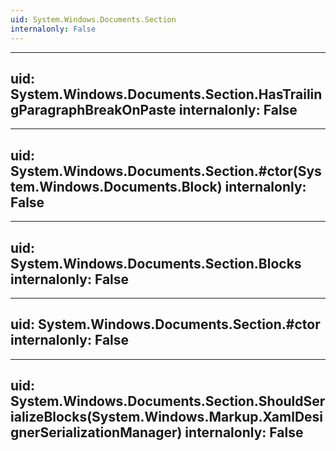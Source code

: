 ```yaml
---
uid: System.Windows.Documents.Section
internalonly: False
---
```


---
uid: System.Windows.Documents.Section.HasTrailingParagraphBreakOnPaste
internalonly: False
---

---
uid: System.Windows.Documents.Section.#ctor(System.Windows.Documents.Block)
internalonly: False
---

---
uid: System.Windows.Documents.Section.Blocks
internalonly: False
---

---
uid: System.Windows.Documents.Section.#ctor
internalonly: False
---

---
uid: System.Windows.Documents.Section.ShouldSerializeBlocks(System.Windows.Markup.XamlDesignerSerializationManager)
internalonly: False
---
